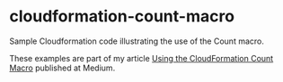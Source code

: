 # cloudformation-count-macro
Sample Cloudformation code illustrating the use of the Count macro.

These examples are part of my article [Using the CloudFormation Count Macro](https://medium.com/swlh/using-the-cloudformation-count-macro-9d0d178cfb34) published at Medium.
